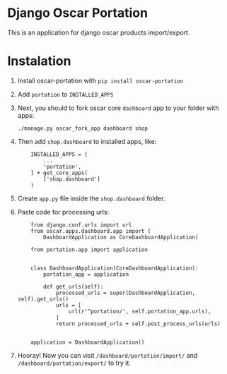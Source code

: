# Django Oscar Portation

This is an application for django oscar products import/export.

# Instalation

1. Install oscar-portation with `pip install oscar-portation`

2. Add `portation` to `INSTALLED_APPS`

3. Next, you should to fork oscar core `dashboard` app to your folder with apps:

	`./manage.py oscar_fork_app dashboard shop`

4. Then add `shop.dashboard` to installed apps, like:
	```
		INSTALLED_APPS = [
			...
		    'portation',
		] + get_core_apps(
		    ['shop.dashboard']
		)
	```
5. Create `app.py` file inside the `shop.dashboard` folder.

6. Paste code for processing urls:

	```
		from django.conf.urls import url
		from oscar.apps.dashboard.app import (
		    DashboardApplication as CoreDashboardApplication)

		from portation.app import application


		class DashboardApplication(CoreDashboardApplication):
		    portation_app = application

		    def get_urls(self):
		        processed_urls = super(DashboardApplication, self).get_urls()
		        urls = [
		            url(r'^portation/', self.portation_app.urls),
		        ]
		        return processed_urls + self.post_process_urls(urls)


		application = DashboardApplication()

	```

7. Hooray! Now you can visit `/dashboard/portation/import/` and `/dashboard/portation/export/` to try it.

